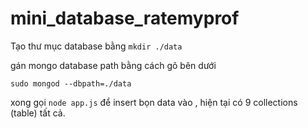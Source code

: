 # mini_database_ratemyprof

Tạo thư mục database bằng `mkdir ./data`

gán mongo database path bằng cách gõ bên dưới
```
sudo mongod --dbpath=./data
```
xong gọi `node app.js` để insert bọn data vào , hiện tại có 9 collections (table) tất cả.
